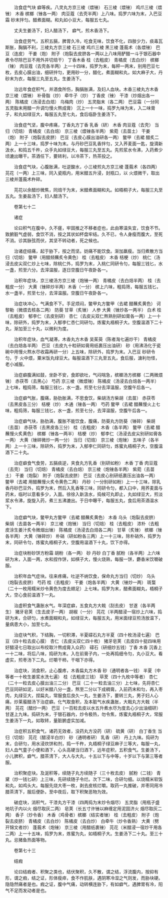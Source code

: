 <!-- { "loadSidebar": true } -->
　　治食症气块 癖等疾。八灵丸方京三棱（煨锉） 石三棱（煨锉） 鸡爪三棱（煨锉） 木香 槟榔（锉各一两） 肉豆蔻（去壳半两）上八味。捣罗六味为末，入巴豆霜 砂末拌匀。醋煮面糊。和丸如小豆大，每服五七丸。

　　丈夫生姜汤下，妇人醋汤下， 癖气，煎木香汤下。

　　治食症劳气，五积五膈，脾胃久冷，吃食无味，饮食不化，四肢少力，痰毒瓦斯胀，胸膈不利，三棱丸方京三棱 石三棱 鸡爪三棱 黑三棱 蓬莪术（各煨锉） 巴豆（连皮） 干姜（炮） 附子（炮裂去皮脐各一两以上八味用酽醋一斗于银石器中煮令尽除巴豆不用外并切焙干） 丁香木香 桂（去粗皮） 青橘皮（去白炒） 槟榔（锉） 肉豆蔻（去壳各半两）上一十四味，捣罗为末，每秤一两末，别用巴豆七枚，去皮心膜出油，细研拌匀，更用砂一分，醋化，煮面糊和丸，如大麻子大，丹砂末为衣，每服三丸至五丸，生姜汤下。

　　治远年食症积气，并酒食所伤，胸膈胀满，及妇人血块。木香三棱丸方木香 京三棱（煨锉） 补骨脂（炒） 牵牛子（炒） 丁香皮（锉） 干漆（炒烟出各一两） 陈橘皮（汤浸去白焙） 乌梅肉（炒） 五灵脂末（各二两） 巴豆霜（一分同五灵脂末用醋一升调匀慢火熬成膏） 沉上一十一味，捣罗九味为末，入二味膏子，和丸如绿豆大，每服五丸至七丸，食后临卧生姜汤下。

　　治食症气坚，腹中疼痛，丁香丸方丁香 乳香（研） 木香 肉豆蔻（去壳） 当归（切焙） 青橘皮（去白焙） 京三棱（煨锉各半两） 紫菀（去苗土） 干姜（炮） 附子（炮裂去皮脐） 巴豆（去皮心膜出油研各一两） 鳖甲（去裙 醋炙二两）上一十三味，捣罗十味为末。与丹砂巴豆乳香拌匀，又入荞麦面一匙，旋滴新汲水，和捣五千杵，众手丸如绿豆大，每服三丸至五丸。先煎浆水令沸，入药煮少顷漉出曝干。茶酒任下，要转利，以冷茶下，热茶投之。

　　治食症气块，心腹胀满，吐逆酸水，小三棱煎丸方京三棱 蓬莪术（各四两） 芫花（一两）上三味，同入瓷瓶内，用米醋五升浸，封瓶口，以 火煨微干，取出三棱并蓬莪术杵碎。

　　芫花以余醋炒微焦，同焙干为末，米醋煮面糊和丸。如梧桐子大，每服三丸至五丸。生姜盐汤下，妇人醋汤下。

　　卷第七十二

　　诸症

　　论曰积气在腹中，久不瘥，牢固推之不移者症也，此由寒温失宜，饮食不节。致腑脏气虚弱，食饮不消，按之其状如杯盘牢结。久不已，令人身瘦而腹大，至死不消。诊其脉弦而伏，其坚不转动者，死之候也。

　　治诸症结痛，起于胁下，按之而坚。妨痛不能饮食。渐加羸瘦。当归煮散方当归（切焙） 鳖甲（用醋频蘸炙令黄色） 桂（去粗皮） 木香 桔梗（炒） 桃仁（汤浸去皮尖双仁炒上七味，除桃仁外，捣罗为末，入桃仁同研令匀，每服三钱匕，水一盏，煎至六分。去滓温服，逐日空腹日午夜卧各一。

　　治积年症块，京三棱汤方京三棱（炮锉一两） 青橘皮（去白焙半两） 桂（去粗皮一分） 大黄（锉碎炒半两）木香（一分） 槟上六味，粗捣筛，每服五钱匕，水一盏半，煎至七分，去滓温服。空腹日午夜卧各一。

　　治症块冲心，气满食不下。手足烦闷，鳖甲丸方鳖甲（去裙 醋蘸炙黄色） 诃黎勒（微煨去核各二两） 防葵 甘草（炙锉） 人参 大黄（锉炒各一两半） 白术 桂（去粗皮） 郁李仁（去皮别研） 杏仁（去皮尖双仁熬熟别研如膏各一两）上一十味，除研外，捣罗为末，入郁李仁杏仁同研匀。炼蜜丸梧桐子大。空腹温酒下二十丸，渐加至三十丸，以微利为度。

　　治积年症块，血气凝滞，木香丸方木香 吴茱萸（陈者淘七遍炒干） 青橘皮（去白焙各半两） 巴豆（去皮九十粒研如膏用纸裹压出油研） 砂（用沸汤化于瓷碗中用慢火熬水尽收霜再研一分）上五味，除研外，捣罗为末。入巴豆 砂研令匀，于 火中煨，粟米饭丸绿豆大。每服温酒下三丸至五丸，食后服，溏利勿怪，老小减服。

　　治症癖腹满如鼓，坐卧不安，食即欲吐，气闷喘急，槟榔汤方槟榔（二两微煨锉） 赤茯苓（去黑心） 芍药 京三棱（微煨锉） 陈橘皮（汤浸去白焙各一两半）上七味，粗捣筛，每服三钱匕，水一盏。煎至七分去滓温服，空腹午后各一。

　　治症癖气胀，腹痛，胁肋胀满，不思食饮，柴胡汤方柴胡（去苗） 赤茯苓（去黑皮各三分） 桔梗（炒） 木通（锉各一两） 芍药 鳖甲（去裙 醋蘸慢火上七味，粗捣筛，每服三钱匕，水一盏，煎至七分，去滓温服，空腹午后各一。

　　治症癖气块，胁肋满，腹胀不能饮食，腹痛，防葵丸方防葵（锉碎） 柴胡（去苗） 赤茯苓（去黑皮各三分） 桂（去粗皮） 木香（各半两） 鳖甲（去裙 醋蘸慢火炙黄色） 槟榔（锉各一两半） 桔梗（炒） 郁李仁（汤浸去皮尖别研如膏各一两） 大黄（锉碎微炒一两一分） 当归（切焙） 京三棱（炮锉） 五味子（各半两）上一十三味，除研外，捣罗为末，入郁李仁同研匀，炼蜜丸梧桐子大，空腹温酒下二十丸。

　　治症癖食气食劳，五膈痰逆，夹食丸方乳香（别研如粉） 木香 丁香 肉豆蔻（去壳） 当归（切焙） 青橘皮（去白焙） 京三棱（炮锉各半两） 紫菀（去苗土） 干姜（炮裂） 附子（炮裂去皮脐） 巴豆（去皮心别研纸裹压出油各一两） 鳖甲（去裙 用醋蘸慢火炙令黄色二两） 丹砂（一分别研如粉）上一十三味，除乳香丹砂巴豆外，捣罗为末，然后入乳香等三味，同研令匀，都入臼中，用荞麦面与药末，临时以意看多少，入面。徐徐入新汲水，捣候可丸即止，丸如绿豆大，煎淡浆水令沸，旋旋入药，煮三五沸漉出。于日中曝干，每服五丸，食后用茶酒温水下。

　　治症癖气块，鳖甲丸方鳖甲（去裙 醋蘸炙黄色） 木香 乌头（炮裂去皮脐） 柴胡（去苗各一两半） 京三棱（炮锉） 当归（切焙） 桂（去粗皮） 浓朴（去粗皮涂生姜汁炙令微烟出锉） 陈橘皮（汤浸去白焙各二两） 甘草（炙锉） 槟榔（锉各半两） 大黄（锉碎炒） 朴硝（研如粉各三两）上一十三味，除朴硝外，捣罗为末，同研令匀，炼蜜丸梧桐子大，空腹用温酒下十丸，饮下亦得。

　　治症块粉砂饼方粉霜 胡粉（各一两） 砂 丹砂 白丁香 腻粉（各半两）上六味研为末，入面一两，水和捏作饼，如棋子大，慢火烧熟，每服一饼，麝香米饮嚼破服。

　　治积年血气症块。往来疼痛，吐逆不纳饮食，保命丸方当归（切炒） 乌头（炮裂去皮脐） 芍药 桂（去粗皮） 干姜（炮各半两） 大黄（锉炒一两） 斑蝥（二十一枚用糯米炒令黄色为度去翅足）上七味。捣罗为末，醋煮面糊丸，梧桐子大，空心食前温酒下一丸。

　　治虚积食气蛊胀水气。年深症癖，五食丸方大戟（刮去皮） 甘遂（各半两生） 猪牙皂荚（生去皮子一两） 胡椒（一分） 芫花（半两醋浸一宿炒上六味，捣研为末，合研匀，水煮面糊和丸，如绿豆大，每服五丸，用米面绿豆煎汤放温下，量病患大小，加至七丸。

　　治症块气积，下结胸，一切积滞，半夏礞石丸方半夏（四十枚汤浸七遍） 巴豆（四十粒去皮心膜） 杏仁（去皮尖双仁四十枚） 猪牙皂荚（去皮四十挺四味用好醋浸七日取出以布绞取汁熬成膏入众药） 礞石（研细炒五钱）丁香 木香 沉香上一十二味，将后八味，捣研为末。入在前膏子内，一处再捣细令匀，丸小豆大。看虚实，煎枣汤下二丸。烂嚼干柿，干咽下亦得。

　　治症块，消食积，止心腹疼，木香扁丸方木香 砂（通明者各一钱） 半夏（中等者一十枚生姜浆水洗七遍） 桂（去粗皮三钱） 荜茇（四十九枚中等者） 杏仁（二十一粒去皮心膜出油三二分） 巴豆（二十一粒去油三分）上七味，先将杏仁巴豆同研如泥，以好米醋八分一盏，熬至二分以下成稠膏。入前药末和匀，再入枣肉，丸绿豆大，捏扁丸，常服食后良久一丸，生姜汤下，要转三丸，男子妇人心痛，炒莱菔醋汤下治症癖。化气取食积，及本脏气水疾蛊胀，大戟丸方大戟（半两） 芫花（醋炒一两） 巴豆（一百粒去皮以水五升煮水尽为度去心少出油细研） 甘遂上九味。捣研为末，于银石器内，炒令极热，勿令焦，炼蜜丸梧桐子大，常服生姜汤下一丸，如取转，量脏腑虚实加减。

　　治症积五积食气，诸药无效者，没药丸方没药（研） 硫黄（研） 白丁香生 当归（切焙） 芫花（醋浸半白炒） 砂（通明者研） 乳香（研） 丹上九味。捣研为末，合研匀，用水浸炊饼和剂，捣一千杵，丸梧桐子绿豆麻子三等大，每服一丸，妇人血气童子小便和酒下，心头高硬当归酒下，远年症积，五积食气。生姜汤下，小儿脾积，癖气，腊茶清下，大人与大丸，十五以下与中等，十岁以下与第三等者服。

　　治积聚症块。及涎积等，续随子丸方续随子（三十枚去皮） 腻粉（二钱） 青黛（炒一钱匕研）上三味，先研续随子令烂。次下二味，合研匀细。以烧糯米软饭和丸，如鸡头大。每服先烧大枣一枚，剥去皮核烂嚼。取药一丸推破，并枣同用冷腊茶清下，服后便卧。至中夜后，取下积聚恶物为效。

　　破症块，消积气，干漆丸方干漆（四两捣为末炒令烟尽） 五灵脂（用瓶子盛地坑子内以火 烟尽取灰二两） 皂荚（长五寸许锉以麻缠定用泥固济火 烟尽取灰二两） 香子（炒令香） 木香（鸡骨者）槟榔（结实者锉） 桂（去粗皮） 附子（炮裂去皮脐） 青橘皮（去白炒） 陈橘皮（去白炒） 白牵牛（炒令香熟） 大黄（劈开锦文者炒） 蓬莪术（炮锉） 京三棱（用醋纸裹锉） 芫花（米醋浸一宿炒干用各二两）上一十五味，捣罗为末，炼蜜为丸，如梧桐子大。生姜汤下二十丸。至三十丸。忌猪鱼热面等物。

　　卷第七十三

　　结瘕

　　论曰结瘕者、积聚之类也，结伏聚积，久不散，谓之结，浮流腹内，按抑有形，谓之瘕，结之证，形体瘦瘁，食不作肌肤，遇阴寒冷湿之气则发，而胁块硬。隐隐然痛者是也。瘕之证，腹中气痛，动转横连胁下，有如癖气，遇脾胃有冷，阳气不足而发动者是也。

